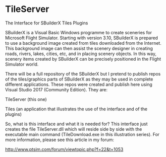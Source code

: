 # TileServer

The Interface for SBuilderX Tiles Plugins

SBuilderX is a Visual Basic Windows programme to create sceneries for Microsoft Flight Simulator. Starting with version 3.10, SBuilderX is prepared to use a background image created from tiles downloaded from the Internet. This background image can then assist the scenery designer in creating roads, rivers, lakes, cities, etc, and in placing scenery objects. In this way, scenery items created by SBuilderX can be precisely positioned in the Flight Simulator world.

There will be a full repository of the SBuilderX but I pretend to publish repos of the tiles/graphics parts of SBuilderX as they may be used in complete different applications. These repos were created and publish here using Visual Studio 2017 (Community Edition). They  are:

TileServer (this one)

Tiles (an application that illustrates the use of the interface and of the plugins)

So, what is this interface and what it is needed for? This interface just creates the file TileServer.dll which will reside side by side with the executable main command (TileDownload.exe in this illustration series). For more information, please see this article in my forum:

http://www.ptsim.com/forum/viewtopic.php?f=22&t=1053
